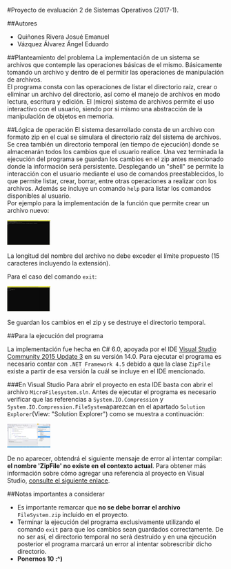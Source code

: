 #Proyecto de evaluación 2 de Sistemas Operativos (2017-1).

##Autores
* Quiñones Rivera Josué Emanuel
* Vázquez Álvarez Ángel Eduardo

##Planteamiento del problema
La implementación de un sistema se archivos que contemple las operaciones básicas de el mismo. Básicamente tomando un archivo y dentro de el permitir las operaciones de manipulación de archivos.  
El programa consta con las operaciones de listar el directorio raíz, crear o eliminar un archivo del directorio, así como el manejo de archivos en modo lectura, escritura y edición. El (micro) sistema de archivos permite el uso interactivo con el usuario, siendo por si mismo una abstracción de la manipulación de objetos en memoria.  

##Lógica de operación
El sistema desarrollado consta de un archivo con formato zip en el cual se simulara el directorio raíz del sistema de archivos. Se crea también un directorio temporal (en tiempo de ejecución) donde se almacenarán todos los cambios que el usuario realice. Una vez terminada la ejecución del programa se guardan los cambios en el zip antes mencionado donde la información será persistente. Desplegando un "shell" se permite la interacción con el usuario mediante el uso de comandos preestablecidos, lo que permite listar, crear, borrar, entre otras operaciones a realizar con los archivos. Además se incluye un comando `help` para listar los comandos disponibles al usuario.  
Por ejemplo para la implementación de la función que permite crear un archivo nuevo:

<img src="./images/01.JPG" alt="Captura creando un archivo" style="width: 100px;">

La longitud del nombre del archivo no debe exceder el límite propuesto (15 caracteres incluyendo la extensión).  

Para el caso del comando `exit`:

<img src="./images/02.JPG" alt="Captura usando exit" style="width: 100px;">

Se guardan los cambios en el zip y se destruye el directorio temporal.  


##Para la ejecución del programa

La implementación fue hecha en C# 6.0, apoyada por el IDE [Visual Studio Community 2015 Update 3](https://www.visualstudio.com/es/downloads/) en su versión 14.0. Para ejecutar el programa es necesario contar con `.NET Framework 4.5` debido a que la clase `ZipFile` existe a partir de esa versión la cuál se incluye en el IDE mencionado.  

###En Visual Studio
Para abrir el proyecto en esta IDE basta con abrir el archivo `MicroFilesystem.sln`. Antes de ejecutar el programa es necesario verificar que las referencias  a `System.IO.Compression` y ` System.IO.Compression.FileSystem`aparezcan en el apartado `Solution Explorer`(View: "Solution Explorer") como se muestra a continuación:

<img src="./images/03.JPG" alt="Captura revisando ZipFile" style="width: 100px;">

De no aparecer, obtendrá el siguiente mensaje de error al intentar compilar: **el nombre 'ZipFile' no existe en el contexto actual**. Para obtener más información sobre cómo agregar una referencia al proyecto en Visual Studio,  [consulte el siguiente enlace](https://msdn.microsoft.com/en-us/library/hh708954(v=vs.110).aspx). 

##Notas importantes a considerar
* Es importante remarcar que **no se debe borrar el archivo** `FileSystem.zip` incluido en el proyecto.
* Terminar la ejecución del programa exclusivamente utilizando el comando `exit` para que los cambios sean guardados correctamente. De no ser así, el directorio temporal no será destruido y en una ejecución posterior el programa marcará un error al intentar sobrescribir dicho directorio.
* **Ponernos 10 :^)**
